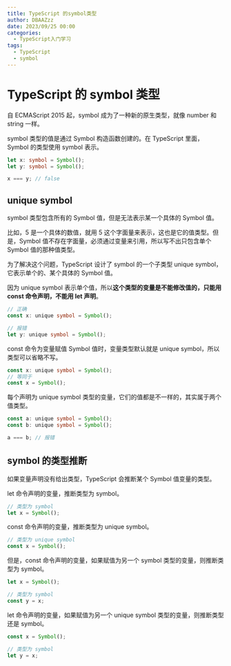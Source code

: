 ```yaml
---
title: TypeScript 的symbol类型
author: DBAAZzz
date: 2023/09/25 00:00
categories:
  - TypeScript入门学习
tags:
  - TypeScript
  - symbol
---
```


# TypeScript 的 symbol 类型

自 ECMAScript 2015 起，symbol 成为了一种新的原生类型，就像 number 和 string 一样。

symbol 类型的值是通过 Symbol 构造函数创建的。在 TypeScript 里面，Symbol 的类型使用 symbol 表示。

```ts
let x: symbol = Symbol();
let y: symbol = Symbol();

x === y; // false
```

## unique symbol

symbol 类型包含所有的 Symbol 值，但是无法表示某一个具体的 Symbol 值。

比如，5 是一个具体的数值，就用 5 这个字面量来表示，这也是它的值类型。但是，Symbol 值不存在字面量，必须通过变量来引用，所以写不出只包含单个 Symbol 值的那种值类型。

为了解决这个问题，TypeScript 设计了 symbol 的一个子类型 unique symbol，它表示单个的、某个具体的 Symbol 值。

因为 unique symbol 表示单个值，所以**这个类型的变量是不能修改值的，只能用 const 命令声明，不能用 let 声明**。

```ts
// 正确
const x: unique symbol = Symbol();

// 报错
let y: unique symbol = Symbol();
```

const 命令为变量赋值 Symbol 值时，变量类型默认就是 unique symbol，所以类型可以省略不写。

```ts
const x: unique symbol = Symbol();
// 等同于
const x = Symbol();
```

每个声明为 unique symbol 类型的变量，它们的值都是不一样的，其实属于两个值类型。

```ts
const a: unique symbol = Symbol();
const b: unique symbol = Symbol();

a === b; // 报错
```

## symbol 的类型推断

如果变量声明没有给出类型，TypeScript 会推断某个 Symbol 值变量的类型。

let 命令声明的变量，推断类型为 symbol。

```ts
// 类型为 symbol
let x = Symbol();
```

const 命令声明的变量，推断类型为 unique symbol。

```ts
// 类型为 unique symbol
const x = Symbol();
```

但是，const 命令声明的变量，如果赋值为另一个 symbol 类型的变量，则推断类型为 symbol。

```ts
let x = Symbol();

// 类型为 symbol
const y = x;
```

let 命令声明的变量，如果赋值为另一个 unique symbol 类型的变量，则推断类型还是 symbol。

```ts
const x = Symbol();

// 类型为 symbol
let y = x;
```
